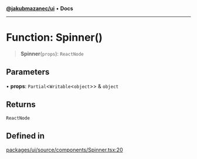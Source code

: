 [**@jakubmazanec/ui**](../README.md) • **Docs**

---

# Function: Spinner()

> **Spinner**(`props`): `ReactNode`

## Parameters

• **props**: `Partial`\<`Writable`\<`object`\>\> & `object`

## Returns

`ReactNode`

## Defined in

[packages/ui/source/components/Spinner.tsx:20](https://github.com/jakubmazanec/tools/blob/d628f137f5fc7b1bea261e1e59d468d8339ed884/packages/ui/source/components/Spinner.tsx#L20)
